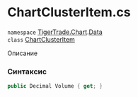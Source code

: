 
# ChartClusterItem.cs
`namespace` [TigerTrade.Chart](../../TigerTrade.Chart.md).[Data](../../TigerTrade.Chart/Data.md)  
    `class` [ChartClusterItem](../../ChartClusterItem.cs.md)

Описание

### Синтаксис
```csharp
public Decimal Volume { get; }
```
